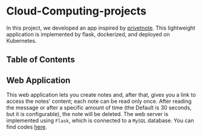 # Cloud-Computing-projects
In this project, we developed an app inspired by [privetnote](https://privnote.com/). 
This lightweight application is implemented by flask, dockerized, and deployed on Kubernetes. 

## Table of Contents




## Web Application
This web application lets you create notes and, after that, gives you a  link to access the notes' content; each note can be read only once. After reading the message or after a specific amount of time (the Default is 30 seconds, but it is configurable), the note will be deleted. 
The web server is implemented using ```Flask```, which is connected to a ```MySQL``` database. You can find codes [here](https://github.com/MohammadJavadArdestani/Cloud-Computing-projects/tree/main/Privenotes/app). 
